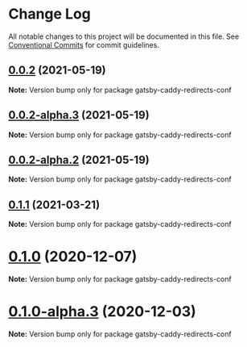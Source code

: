 # Change Log

All notable changes to this project will be documented in this file.
See [Conventional Commits](https://conventionalcommits.org) for commit guidelines.

## [0.0.2](https://github.com/timrooke1991/monorepo-tutorial/compare/gatsby-caddy-redirects-conf@0.0.2-alpha.3...gatsby-caddy-redirects-conf@0.0.2) (2021-05-19)

**Note:** Version bump only for package gatsby-caddy-redirects-conf





## [0.0.2-alpha.3](https://github.com/timrooke1991/monorepo-tutorial/compare/gatsby-caddy-redirects-conf@0.0.2-alpha.1...gatsby-caddy-redirects-conf@0.0.2-alpha.3) (2021-05-19)

**Note:** Version bump only for package gatsby-caddy-redirects-conf





## [0.0.2-alpha.2](https://github.com/timrooke1991/monorepo-tutorial/compare/gatsby-caddy-redirects-conf@0.0.2-alpha.1...gatsby-caddy-redirects-conf@0.0.2-alpha.2) (2021-05-19)

**Note:** Version bump only for package gatsby-caddy-redirects-conf





## [0.1.1](https://github.com/adaltas/remark-gatsby-plugins/compare/gatsby-caddy-redirects-conf@0.1.0...gatsby-caddy-redirects-conf@0.1.1) (2021-03-21)

**Note:** Version bump only for package gatsby-caddy-redirects-conf





# [0.1.0](https://github.com/adaltas/remark-gatsby-plugins/compare/gatsby-caddy-redirects-conf@0.1.0-alpha.3...gatsby-caddy-redirects-conf@0.1.0) (2020-12-07)

**Note:** Version bump only for package gatsby-caddy-redirects-conf





# [0.1.0-alpha.3](https://github.com/adaltas/remark-gatsby-plugins/compare/gatsby-caddy-redirects-conf@0.1.0-alpha.2...gatsby-caddy-redirects-conf@0.1.0-alpha.3) (2020-12-03)

**Note:** Version bump only for package gatsby-caddy-redirects-conf
